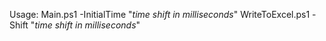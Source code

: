 Usage:
Main.ps1 -InitialTime "*time shift in milliseconds*"
WriteToExcel.ps1 -Shift "*time shift in milliseconds*"